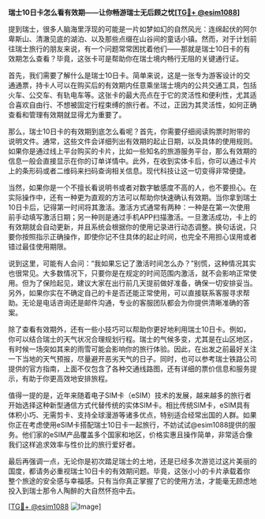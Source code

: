 **瑞士10日卡怎么看有效期——让你畅游瑞士无后顾之忧[[TG💪+ @esim1088](https://t.me/s/esim1088)]**

提到瑞士，很多人脑海里浮现的可能是一片如梦如幻的自然风光：连绵起伏的阿尔卑斯山、清澈见底的湖泊、以及那些点缀在山谷间的童话小镇。然而，对于计划前往瑞士旅行的朋友来说，有一个问题常常困扰着他们——那就是瑞士10日卡的有效期怎么查看？毕竟，这张卡可是帮助你在瑞士境内畅行无阻的关键通行证。

首先，我们需要了解什么是瑞士10日卡。简单来说，这是一张专为游客设计的交通通票，持卡人可以在购买后的有效期内任意乘坐瑞士境内的公共交通工具，包括火车、公交车、有轨电车等。这张卡的最大亮点在于它的灵活性和便利性，尤其适合喜欢自由行、不想被固定行程束缚的旅行者。不过，正因为其灵活性，如何正确查看和管理有效期就显得尤为重要了。

那么，瑞士10日卡的有效期到底怎么看呢？首先，你需要仔细阅读购票时附带的说明文件。通常，这些文件会详细列出有效期的起止日期，以及具体的使用规则。如果你是通过线上平台购买的卡片，比如一些知名的旅游服务平台，那么有效期的信息一般会直接显示在你的订单详情中。此外，在收到实体卡后，你可以通过卡片上的条形码或者二维码来扫码查询相关信息。现代科技让这一切变得非常便捷。

当然，如果你是一个不擅长看说明书或者对数字敏感度不高的人，也不要担心。在实际操作中，还有一种更为直观的方法可以帮助你快速确认有效期。当你拿到瑞士10日卡后，记得第一时间将其激活。激活方式通常有两种：一种是在第一次使用前手动填写激活日期；另一种则是通过手机APP扫描激活。一旦激活成功，卡上的有效期就会自动更新，并且系统会根据你的使用记录进行动态调整。换句话说，只要你按照指示正确操作，即使你记不住具体的起止时间，也完全不用担心误用或者错过最佳使用期限。

说到这里，可能有人会问：“我如果忘记了激活时间怎么办？”别慌，这种情况其实也很常见。大多数情况下，只要你是在规定的时间范围内激活，就不会影响正常使用。但为了保险起见，建议大家在出行前几天提前做好准备，确保一切安排妥当。另外，如果你实在不确定自己的卡是否还能正常使用，可以直接联系客服寻求帮助。无论是电话咨询还是邮件沟通，专业的客服团队都会为你提供清晰准确的答案。

除了查看有效期外，还有一些小技巧可以帮助你更好地利用瑞士10日卡。例如，你可以结合瑞士的天气状况合理规划行程。瑞士的气候多变，尤其是在山区地区，有时候一场突如其来的雨雪可能会影响你的旅行体验。因此，在出发之前最好关注一下当地的天气预报，尽量避开恶劣天气的日子。同时，也可以参考瑞士铁路公司提供的官方指南，上面不仅包含了各种交通线路图，还有详细的票价信息和服务提示，有助于你更高效地安排旅程。

值得一提的是，近年来随着电子SIM卡（eSIM）技术的发展，越来越多的旅行者开始选择这种新型通信方式代替传统的实体SIM卡。相比传统SIM卡，eSIM具有体积小巧、无需剪卡、支持全球漫游等诸多优点，特别适合经常出国的人群。如果你正在考虑使用eSIM卡搭配瑞士10日卡一起旅行，不妨试试@esim1088提供的服务。他们家的eSIM产品覆盖多个国家和地区，价格实惠且操作简单，非常适合像我们这样追求效率与性价比的旅行爱好者。

最后再强调一点，无论你是初次踏足瑞士的土地，还是已经多次游览过这片美丽的国度，都请务必重视瑞士10日卡的有效期问题。毕竟，这张小小的卡片承载着你整个旅途的安全感与幸福感。只有当你真正掌握了它的使用方法，才能毫无顾虑地投入到瑞士那令人陶醉的大自然怀抱中去。

[[TG💪+ @esim1088](https://t.me/s/esim1088) ![Image](https://i.postimg.cc/4NQfJmqS/Snipaste-2025-05-13-00-14-12.png)]